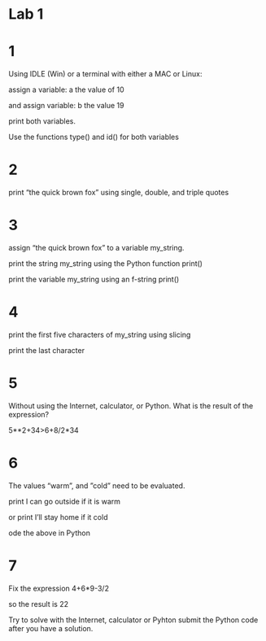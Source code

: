 # Lab 1 
# 1
Using IDLE (Win)  or a terminal with either a MAC or Linux:

assign a variable: a the value of 10

and assign variable: b the value 19

print both variables.

Use the functions type() and id() for both variables 

# 2

print “the quick brown fox” using single, double, and triple quotes

# 3

assign “the quick brown fox” to a variable my_string.

print the string my_string using the Python function print()

print the variable my_string using an f-string print()

# 4

print the first five characters of my_string using slicing

print the last character

# 5

Without using the Internet, calculator, or Python. What is the result of the expression?

5**2+34>6+8/2*34

# 6

The values “warm”, and ”cold” need to be evaluated. 

print I can go outside if it is warm

or print I’ll stay home if it cold

ode the above in Python

# 7

Fix the expression  4+6*9-3/2

so the result is 22

Try to solve with the Internet, calculator or Pyhton submit the Python code after you have a solution.
